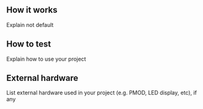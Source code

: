 <!---

This file is used to generate your project datasheet. Please fill in the information below and delete any unused
sections.

You can also include images in this folder and reference them in the markdown. Each image must be less than
512 kb in size, and the combined size of all images must be less than 1 MB.
-->

## How it works

Explain not default

## How to test

Explain how to use your project

## External hardware

List external hardware used in your project (e.g. PMOD, LED display, etc), if any
